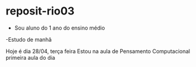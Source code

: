 # reposit-rio03
- Sou aluno do 1 ano do ensino médio

-Estudo de manhã

Hoje é dia 28/04, terça feira
Estou na aula de Pensamento Computacional primeira aula do dia
